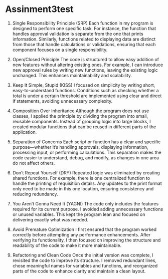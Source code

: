 # Assinment3test
1. Single Responsibility Principle (SRP)
Each function in my program is designed to perform one specific task. For instance, the function that handles approval validation is separate from the one that prints information. Similarly, functions related to displaying data are distinct from those that handle calculations or validations, ensuring that each component focuses on a single responsibility.

2. Open/Closed Principle
The code is structured to allow easy addition of new features without altering existing ones. For example, I can introduce new approval rules by writing new functions, leaving the existing logic unchanged. This enhances maintainability and scalability.

3. Keep It Simple, Stupid (KISS)
I focused on simplicity by writing short, easy-to-understand functions. Conditions such as checking whether a total is under a certain threshold are implemented using clear and direct if statements, avoiding unnecessary complexity.

4. Composition Over Inheritance
Although the program does not use classes, I applied the principle by dividing the program into small, reusable components. Instead of grouping logic into large blocks, I created modular functions that can be reused in different parts of the application.

5. Separation of Concerns
Each script or function has a clear and specific purpose—whether it’s handling approvals, displaying information, processing input, or performing calculations. This separation makes the code easier to understand, debug, and modify, as changes in one area do not affect others.

6. Don’t Repeat Yourself (DRY)
Repeated logic was eliminated by creating shared functions. For example, there is one centralized function to handle the printing of requisition details. Any updates to the print format only need to be made in this one location, ensuring consistency and reducing redundancy.

7. You Aren’t Gonna Need It (YAGNI)
The code only includes the features required for its current purpose. I avoided adding unnecessary functions or unused variables. This kept the program lean and focused on delivering exactly what was needed.

8. Avoid Premature Optimization
I first ensured that the program worked correctly before attempting any performance enhancements. After verifying its functionality, I then focused on improving the structure and readability of the code to make it more maintainable.

9. Refactoring and Clean Code
Once the initial version was complete, I revisited the code to improve its structure. I removed redundant lines, chose meaningful names for variables and functions, and reorganized parts of the code to enhance clarity and maintain a clean layout.
